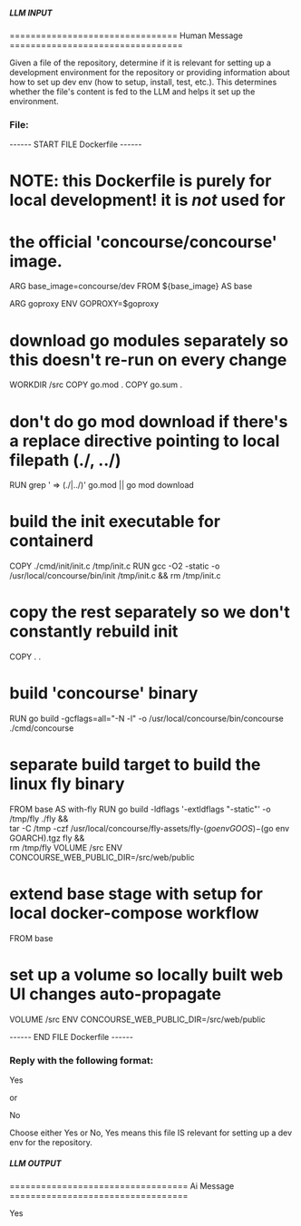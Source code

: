##### LLM INPUT #####
================================ Human Message =================================

Given a file of the repository, determine if it is relevant for setting up a development environment for the repository or providing information about how to set up dev env (how to setup, install, test, etc.). This determines whether the file's content is fed to the LLM and helps it set up the environment.

### File:
------ START FILE Dockerfile ------
# NOTE: this Dockerfile is purely for local development! it is *not* used for
# the official 'concourse/concourse' image.

ARG base_image=concourse/dev
FROM ${base_image} AS base

ARG goproxy
ENV GOPROXY=$goproxy

# download go modules separately so this doesn't re-run on every change
WORKDIR /src
COPY go.mod .
COPY go.sum .
# don't do go mod download if there's a replace directive pointing to local filepath (./, ../)
RUN grep ' => (\.\/|\.\.\/)' go.mod || go mod download

# build the init executable for containerd
COPY ./cmd/init/init.c /tmp/init.c
RUN gcc -O2 -static -o /usr/local/concourse/bin/init /tmp/init.c && rm /tmp/init.c

# copy the rest separately so we don't constantly rebuild init
COPY . .

# build 'concourse' binary
RUN go build -gcflags=all="-N -l" -o /usr/local/concourse/bin/concourse \
      ./cmd/concourse


# separate build target to build the linux fly binary
FROM base AS with-fly
RUN go build -ldflags '-extldflags "-static"' -o /tmp/fly ./fly && \
      tar -C /tmp -czf /usr/local/concourse/fly-assets/fly-$(go env GOOS)-$(go env GOARCH).tgz fly && \
      rm /tmp/fly
VOLUME /src
ENV CONCOURSE_WEB_PUBLIC_DIR=/src/web/public


# extend base stage with setup for local docker-compose workflow
FROM base

# set up a volume so locally built web UI changes auto-propagate
VOLUME /src
ENV CONCOURSE_WEB_PUBLIC_DIR=/src/web/public

------ END FILE Dockerfile ------

### Reply with the following format:

<rel>Yes</rel>

or

<rel>No</rel>

Choose either Yes or No, Yes means this file IS relevant for setting up a dev env for the repository.

##### LLM OUTPUT #####
================================== Ai Message ==================================

<rel>Yes</rel>